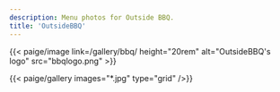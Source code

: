 ```yaml
---
description: Menu photos for Outside BBQ.
title: 'OutsideBBQ'
---
```


<div class="text-center">{{< paige/image link=/gallery/bbq/ height="20rem" alt="OutsideBBQ's logo" src="bbqlogo.png"    >}}</div>

{{< paige/gallery images="*.jpg" type="grid"  />}}
